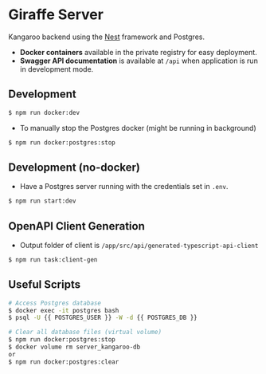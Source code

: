 # Giraffe Server
Kangaroo backend using the [Nest](https://github.com/nestjs/nest) framework and Postgres.

- **Docker containers** available in the private registry for easy deployment.
- **Swagger API documentation** is available at `/api` when application is run in development mode.

## Development

```bash
$ npm run docker:dev
```

- To manually stop the Postgres docker (might be running in background)
```bash
$ npm run docker:postgres:stop
```

## Development (no-docker)
- Have a Postgres server running with the credentials set in `.env`.

```bash
$ npm run start:dev
```

## OpenAPI Client Generation
* Output folder of client is `/app/src/api/generated-typescript-api-client`
```bash
$ npm run task:client-gen
```

## Useful Scripts
```bash
# Access Postgres database
$ docker exec -it postgres bash
$ psql -U {{ POSTGRES_USER }} -W -d {{ POSTGRES_DB }}
```

```bash
# Clear all database files (virtual volume)
$ npm run docker:postgres:stop
$ docker volume rm server_kangaroo-db
or
$ npm run docker:postgres:clear
```



